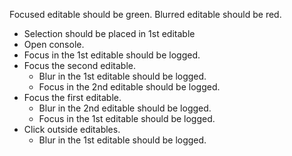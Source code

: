 Focused editable should be green.
Blurred editable should be red.

* Selection should be placed in 1st editable
* Open console.
* Focus in the 1st editable should be logged.
* Focus the second editable.
  * Blur in the 1st editable should be logged.
  * Focus in the 2nd editable should be logged.
* Focus the first editable.
  * Blur in the 2nd editable should be logged.
  * Focus in the 1st editable should be logged.
* Click outside editables.
  * Blur in the 1st editable should be logged.
